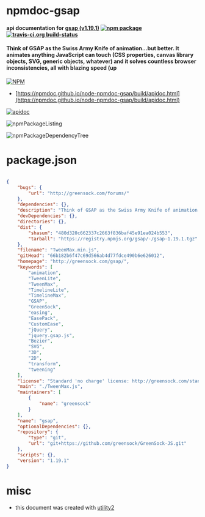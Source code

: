 # npmdoc-gsap

#### api documentation for  [gsap (v1.19.1)](http://greensock.com/gsap/)  [![npm package](https://img.shields.io/npm/v/npmdoc-gsap.svg?style=flat-square)](https://www.npmjs.org/package/npmdoc-gsap) [![travis-ci.org build-status](https://api.travis-ci.org/npmdoc/node-npmdoc-gsap.svg)](https://travis-ci.org/npmdoc/node-npmdoc-gsap)

#### Think of GSAP as the Swiss Army Knife of animation...but better. It animates anything JavaScript can touch (CSS properties, canvas library objects, SVG, generic objects, whatever) and it solves countless browser inconsistencies, all with blazing speed (up

[![NPM](https://nodei.co/npm/gsap.png?downloads=true&downloadRank=true&stars=true)](https://www.npmjs.com/package/gsap)

- [https://npmdoc.github.io/node-npmdoc-gsap/build/apidoc.html](https://npmdoc.github.io/node-npmdoc-gsap/build/apidoc.html)

[![apidoc](https://npmdoc.github.io/node-npmdoc-gsap/build/screenCapture.buildCi.browser.%252Ftmp%252Fbuild%252Fapidoc.html.png)](https://npmdoc.github.io/node-npmdoc-gsap/build/apidoc.html)

![npmPackageListing](https://npmdoc.github.io/node-npmdoc-gsap/build/screenCapture.npmPackageListing.svg)

![npmPackageDependencyTree](https://npmdoc.github.io/node-npmdoc-gsap/build/screenCapture.npmPackageDependencyTree.svg)



# package.json

```json

{
    "bugs": {
        "url": "http://greensock.com/forums/"
    },
    "dependencies": {},
    "description": "Think of GSAP as the Swiss Army Knife of animation...but better. It animates anything JavaScript can touch (CSS properties, canvas library objects, SVG, generic objects, whatever) and it solves countless browser inconsistencies, all with blazing speed (up",
    "devDependencies": {},
    "directories": {},
    "dist": {
        "shasum": "480d320c662337c2663f836baf45e91ea024b553",
        "tarball": "https://registry.npmjs.org/gsap/-/gsap-1.19.1.tgz"
    },
    "filename": "TweenMax.min.js",
    "gitHead": "66b182b6f47c69d566ab4d77fdce490b6e626012",
    "homepage": "http://greensock.com/gsap/",
    "keywords": [
        "animation",
        "TweenLite",
        "TweenMax",
        "TimelineLite",
        "TimelineMax",
        "GSAP",
        "GreenSock",
        "easing",
        "EasePack",
        "CustomEase",
        "jQuery",
        "jquery.gsap.js",
        "Bezier",
        "SVG",
        "3D",
        "2D",
        "transform",
        "tweening"
    ],
    "license": "Standard 'no charge' license: http://greensock.com/standard-license. Club GreenSock members get more: http://greensock.com/licensing/. Why GreenSock doesn't employ an MIT license: http://greensock.com/why-license/",
    "main": "./TweenMax.js",
    "maintainers": [
        {
            "name": "greensock"
        }
    ],
    "name": "gsap",
    "optionalDependencies": {},
    "repository": {
        "type": "git",
        "url": "git+https://github.com/greensock/GreenSock-JS.git"
    },
    "scripts": {},
    "version": "1.19.1"
}
```



# misc
- this document was created with [utility2](https://github.com/kaizhu256/node-utility2)
